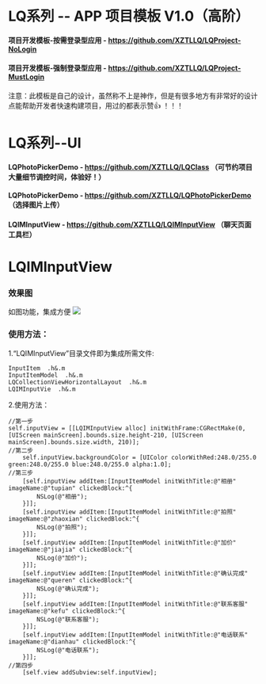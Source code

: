 # LQ系列 -- APP 项目模板 V1.0（高阶）

#### 项目开发模板-按需登录型应用 - https://github.com/XZTLLQ/LQProject-NoLogin
#### 项目开发模板-强制登录型应用 - https://github.com/XZTLLQ/LQProject-MustLogin

注意：此模板是自己的设计，虽然称不上是神作，但是有很多地方有非常好的设计点能帮助开发者快速构建项目，用过的都表示赞👍 ！！！
# LQ系列--UI
#### LQPhotoPickerDemo - https://github.com/XZTLLQ/LQClass （可节约项目大量细节调控时间，体验好！）
#### LQPhotoPickerDemo - https://github.com/XZTLLQ/LQPhotoPickerDemo （选择图片上传）
#### LQIMInputView - https://github.com/XZTLLQ/LQIMInputView （聊天页面工具栏）
# LQIMInputView
### 效果图
  如图功能，集成方便
![](https://github.com/xztl/LQIMInputView/blob/master/IMG_1756.PNG)
### 使用方法：
1.“LQIMInputView”目录文件即为集成所需文件:

```
InputItem  .h&.m
InputItemModel  .h&.m
LQCollectionViewHorizontalLayout  .h&.m
LQIMInputVie  .h&.m
```
2.使用方法：
```
//第一步
self.inputView = [[LQIMInputView alloc] initWithFrame:CGRectMake(0, [UIScreen mainScreen].bounds.size.height-210, [UIScreen mainScreen].bounds.size.width, 210)];
//第二步
    self.inputView.backgroundColor = [UIColor colorWithRed:248.0/255.0 green:248.0/255.0 blue:248.0/255.0 alpha:1.0];
//第三步
    [self.inputView addItem:[InputItemModel initWithTitle:@"相册" imageName:@"tupian" clickedBlock:^{
        NSLog(@"相册");
    }]];
    [self.inputView addItem:[InputItemModel initWithTitle:@"拍照" imageName:@"zhaoxian" clickedBlock:^{
        NSLog(@"拍照");
    }]];
    [self.inputView addItem:[InputItemModel initWithTitle:@"加价" imageName:@"jiajia" clickedBlock:^{
        NSLog(@"加价");
    }]];
    [self.inputView addItem:[InputItemModel initWithTitle:@"确认完成" imageName:@"queren" clickedBlock:^{
        NSLog(@"确认完成");
    }]];
    [self.inputView addItem:[InputItemModel initWithTitle:@"联系客服" imageName:@"kefu" clickedBlock:^{
        NSLog(@"联系客服");
    }]];
    [self.inputView addItem:[InputItemModel initWithTitle:@"电话联系" imageName:@"dianhau" clickedBlock:^{
        NSLog(@"电话联系");
    }]];
//第四步
    [self.view addSubview:self.inputView];
```



